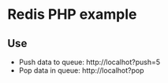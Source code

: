 # Redis PHP example

## Use

- Push data to queue: http://localhot?push=5
- Pop data in queue: http://localhot?pop